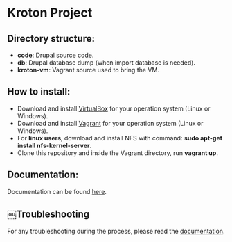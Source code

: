 # Kroton Project

## Directory structure:
- **code**: Drupal source code.
- **db**: Drupal database dump (when import database is needed).
- **kroton-vm**: Vagrant source used to bring the VM.

## How to install:
- Download and install [VirtualBox](https://www.virtualbox.org) for your operation system (Linux or Windows).
- Download and install [Vagrant](https://www.vagrantup.com) for your operation system (Linux or Windows).
- For **linux users**, download and install NFS with command: **sudo apt-get install nfs-kernel-server**.
- Clone this repository and inside the Vagrant directory, run **vagrant up**.

## Documentation:
Documentation can be found [here](https://docs.google.com/document/d/1bmxM7fB9P__knvZXdLMMhRCwjwK5eyKMv3snj3D7PZk/).

## ￼Troubleshooting
For any troubleshooting during the process, please read the [documentation](https://docs.google.com/document/d/1bmxM7fB9P__knvZXdLMMhRCwjwK5eyKMv3snj3D7PZk/#heading=h.s7qzzz7bscbd).
